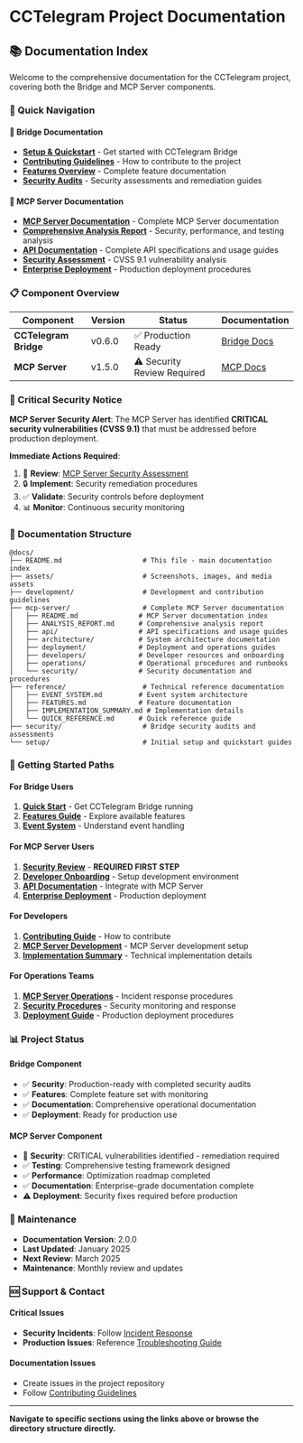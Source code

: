 # CCTelegram Project Documentation

## 📚 Documentation Index

Welcome to the comprehensive documentation for the CCTelegram project, covering both the Bridge and MCP Server components.

### 🎯 Quick Navigation

#### 🌉 Bridge Documentation
- **[Setup & Quickstart](./setup/QUICKSTART.md)** - Get started with CCTelegram Bridge
- **[Contributing Guidelines](./development/CONTRIBUTING.md)** - How to contribute to the project
- **[Features Overview](./reference/FEATURES.md)** - Complete feature documentation
- **[Security Audits](./security/)** - Security assessments and remediation guides

#### 🔌 MCP Server Documentation
- **[MCP Server Documentation](./mcp-server/README.md)** - Complete MCP Server documentation
- **[Comprehensive Analysis Report](./mcp-server/ANALYSIS_REPORT.md)** - Security, performance, and testing analysis
- **[API Documentation](./mcp-server/api/)** - Complete API specifications and usage guides
- **[Security Assessment](./mcp-server/security/security-assessment.md)** - CVSS 9.1 vulnerability analysis
- **[Enterprise Deployment](./mcp-server/deployment/enterprise-guide.md)** - Production deployment procedures

### 📋 Component Overview

| Component | Version | Status | Documentation |
|-----------|---------|---------|---------------|
| **CCTelegram Bridge** | v0.6.0 | ✅ Production Ready | [Bridge Docs](./setup/QUICKSTART.md) |
| **MCP Server** | v1.5.0 | ⚠️ Security Review Required | [MCP Docs](./mcp-server/README.md) |

### 🚨 Critical Security Notice

**MCP Server Security Alert**: The MCP Server has identified **CRITICAL security vulnerabilities (CVSS 9.1)** that must be addressed before production deployment.

**Immediate Actions Required**:
1. 📖 **Review**: [MCP Server Security Assessment](./mcp-server/security/security-assessment.md)
2. 🔒 **Implement**: Security remediation procedures
3. ✅ **Validate**: Security controls before deployment
4. 📊 **Monitor**: Continuous security monitoring

### 📁 Documentation Structure

```
@docs/
├── README.md                    # This file - main documentation index
├── assets/                      # Screenshots, images, and media assets
├── development/                 # Development and contribution guidelines
├── mcp-server/                  # Complete MCP Server documentation
│   ├── README.md               # MCP Server documentation index
│   ├── ANALYSIS_REPORT.md      # Comprehensive analysis report
│   ├── api/                    # API specifications and usage guides
│   ├── architecture/           # System architecture documentation
│   ├── deployment/             # Deployment and operations guides
│   ├── developers/             # Developer resources and onboarding
│   ├── operations/             # Operational procedures and runbooks
│   └── security/               # Security documentation and procedures
├── reference/                   # Technical reference documentation
│   ├── EVENT_SYSTEM.md         # Event system architecture
│   ├── FEATURES.md             # Feature documentation
│   ├── IMPLEMENTATION_SUMMARY.md # Implementation details
│   └── QUICK_REFERENCE.md      # Quick reference guide
├── security/                    # Bridge security audits and assessments
└── setup/                       # Initial setup and quickstart guides
```

### 🎯 Getting Started Paths

#### For Bridge Users
1. **[Quick Start](./setup/QUICKSTART.md)** - Get CCTelegram Bridge running
2. **[Features Guide](./reference/FEATURES.md)** - Explore available features
3. **[Event System](./reference/EVENT_SYSTEM.md)** - Understand event handling

#### For MCP Server Users
1. **[Security Review](./mcp-server/security/security-assessment.md)** - **REQUIRED FIRST STEP**
2. **[Developer Onboarding](./mcp-server/developers/onboarding.md)** - Setup development environment
3. **[API Documentation](./mcp-server/api/usage-guide.md)** - Integrate with MCP Server
4. **[Enterprise Deployment](./mcp-server/deployment/enterprise-guide.md)** - Production deployment

#### For Developers
1. **[Contributing Guide](./development/CONTRIBUTING.md)** - How to contribute
2. **[MCP Server Development](./mcp-server/developers/onboarding.md)** - MCP Server development setup
3. **[Implementation Summary](./reference/IMPLEMENTATION_SUMMARY.md)** - Technical implementation details

#### For Operations Teams
1. **[MCP Server Operations](./mcp-server/operations/runbooks/incident-response.md)** - Incident response procedures
2. **[Security Procedures](./mcp-server/security/security-assessment.md)** - Security monitoring and response
3. **[Deployment Guide](./mcp-server/deployment/enterprise-guide.md)** - Production deployment procedures

### 📊 Project Status

#### Bridge Component
- ✅ **Security**: Production-ready with completed security audits
- ✅ **Features**: Complete feature set with monitoring
- ✅ **Documentation**: Comprehensive operational documentation
- ✅ **Deployment**: Ready for production use

#### MCP Server Component
- 🚨 **Security**: CRITICAL vulnerabilities identified - remediation required
- ✅ **Testing**: Comprehensive testing framework designed
- ✅ **Performance**: Optimization roadmap completed
- ✅ **Documentation**: Enterprise-grade documentation complete
- ⚠️ **Deployment**: Security fixes required before production

### 🔧 Maintenance

- **Documentation Version**: 2.0.0
- **Last Updated**: January 2025
- **Next Review**: March 2025
- **Maintenance**: Monthly review and updates

### 🆘 Support & Contact

#### Critical Issues
- **Security Incidents**: Follow [Incident Response](./mcp-server/operations/runbooks/incident-response.md)
- **Production Issues**: Reference [Troubleshooting Guide](./mcp-server/operations/runbooks/incident-response.md)

#### Documentation Issues
- Create issues in the project repository
- Follow [Contributing Guidelines](./development/CONTRIBUTING.md)

---

**Navigate to specific sections using the links above or browse the directory structure directly.**
